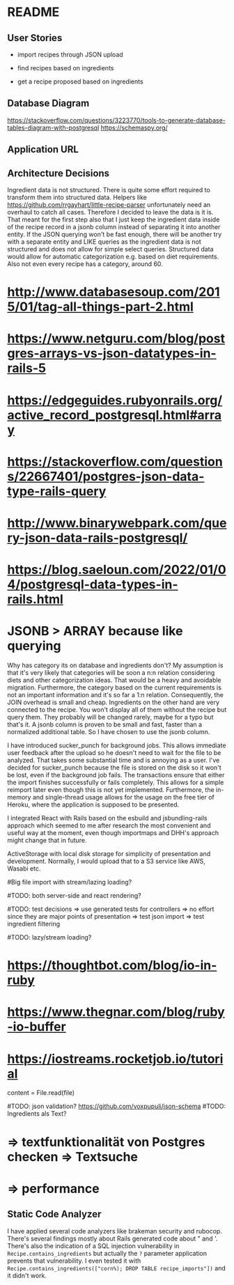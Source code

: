 # README

## User Stories

- import recipes through JSON upload

- find recipes based on ingredients

- get a recipe proposed based on ingredients

## Database Diagram

https://stackoverflow.com/questions/3223770/tools-to-generate-database-tables-diagram-with-postgresql
https://schemaspy.org/

## Application URL

## Architecture Decisions

Ingredient data is not structured. There is quite some effort required to transform them into structured data.
Helpers like https://github.com/rrgayhart/little-recipe-parser unfortunately need an overhaul to catch all cases.
Therefore I decided to leave the data is it is. That meant for the first step also that I just keep the ingredient data inside of the recipe record in a jsonb column instead of separating it into another entity. If the JSON querying won't be fast enough, there will be another try with a separate entity and LIKE queries as the ingredient data is not structured and does not allow for simple select queries. Structured data would allow for automatic categorization e.g. based on diet requirements. Also not even every recipe has a category, around 60.

# http://www.databasesoup.com/2015/01/tag-all-things-part-2.html
# https://www.netguru.com/blog/postgres-arrays-vs-json-datatypes-in-rails-5
# https://edgeguides.rubyonrails.org/active_record_postgresql.html#array
# https://stackoverflow.com/questions/22667401/postgres-json-data-type-rails-query
# http://www.binarywebpark.com/query-json-data-rails-postgresql/
# https://blog.saeloun.com/2022/01/04/postgresql-data-types-in-rails.html
# JSONB > ARRAY because like querying

Why has category its on database and ingredients don't? My assumption is that it's very likely that categories will be soon a n:n relation considering diets and other categorization ideas. That would be a heavy and avoidable migration. Furthermore, the category based on the current requirements is not an important information and it's so far a 1:n relation. Consequently, the JOIN overhead is small and cheap. Ingredients on the other hand are very connected to the recipe. You won't display all of them without the recipe but query them. They probably will be changed rarely, maybe for a typo but that's it. A jsonb column is proven to be small and fast, faster than a normalized additional table. So I have chosen to use the jsonb column.

I have introduced sucker_punch for background jobs. This allows immediate user feedback after the upload so he doesn't need to wait for the file to be analyzed. That takes some substantial time and is annoying as a user. I've decided for sucker_punch because the file is stored on the disk so it won't be lost, even if the background job fails. The transactions ensure that either the import finishes successfully or fails completely. This allows for a simple reimport later even though this is not yet implemented. Furthermore, the in-memory and single-thread usage allows for the usage on the free tier of Heroku, where the application is supposed to be presented.

I integrated React with Rails based on the esbuild and jsbundling-rails approach which seemed to me after research the most convenient and useful way at the moment, even though importmaps and DHH's approach might change that in future.

ActiveStorage with local disk storage for simplicity of presentation and development. Normally, I would upload that to a S3 service like AWS, Wasabi etc.

#Big file import with stream/lazing loading?

#TODO: both server-side and react rendering?

#TODO: test decisions => use generated tests for controllers => no effort
since they are major points of presentation
=> test json import
=> test ingredient filtering

#TODO: lazy/stream loading?
# https://thoughtbot.com/blog/io-in-ruby
# https://www.thegnar.com/blog/ruby-io-buffer
# https://iostreams.rocketjob.io/tutorial
content = File.read(file)

#TODO: json validation? https://github.com/voxpupuli/json-schema
#TODO: Ingredients als Text?
  # => textfunktionalität von Postgres checken => Textsuche
  # => performance

## Static Code Analyzer

I have applied several code analyzers like brakeman security and rubocop. There's several findings mostly about Rails generated code about " and '. There's also the indication of a SQL injection vulnerability in `Recipe.contains_ingredients` but actually the `?` parameter application prevents that vulnerability. I even tested it with `Recipe.contains_ingredients(["corn%); DROP TABLE recipe_imports"])` and it didn't work.
